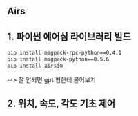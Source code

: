 Airs
---


## 1. 파이썬 에어심 라이브러리 빌드
```bash
pip install msgpack-rpc-python==0.4.1
pip install msgpack-python==0.5.6
pip install airsim
```
--> 잘 안되면 gpt 형한테 물어보기

## 2. 위치, 속도, 각도 기초 제어
